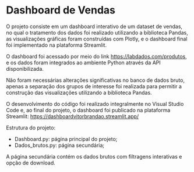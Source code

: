 # Dashboard de Vendas

O projeto consiste em um dashboard interativo de um dataset de vendas, no qual o tratamento dos dados foi realizado utilizando a biblioteca Pandas, as visualizações gráficas foram construídas com Plotly, e o dashboard final foi implementado na plataforma Streamlit.

O dashboard foi acessado por meio do link https://labdados.com/produtos, e os dados foram integrados ao ambiente Python através da API disponibilizada.

Não foram necessárias alterações significativas no banco de dados bruto, apenas a separação dos grupos de interesse foi realizada para permitir a construção das visualizações utilizando a biblioteca Pandas.

O desenvolvimento do código foi realizado integralmente no Visual Studio Code e, ao final do projeto, o dashboard foi publicado na plataforma Streamlit: https://dashboardvitorbrandao.streamlit.app/

Estrutura do projeto:
  - Dashboard.py: página principal do projeto;
  - Dados_brutos.py: página secundária;
  
A página secundária contém os dados brutos com filtragens interativas e opção de download.
